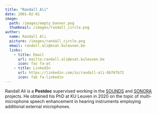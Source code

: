 ```yaml
---
title: "Randall Ali"
date: 2001-02-01
image: 
  path: /images/empty_banner.png
  thumbnail: /images/randall_circle.png
author:
  name: Randall Ali
  picture: /images/randall_circle.png
  email: randall.ali@esat.kuleuven.be
  links:
    - title: Email
      url: mailto:randall.ali@esat.kuleuven.be
      icon: fas fa-at    
    - title: LinkedIn
      url: https://linkedin.com/in/randall-ali-0b767b72
      icon: fab fa-linkedin
---
```


Randall Ali is a **Postdoc** supervised working in the [SOUNDS](projects/sounds/) and [SONORA](projects/sonora/) projects. He obtained his PhD at KU Leuven in 2020 on the topic of multi-microphone speech enhancement in hearing instruments employing additional external microphones.
